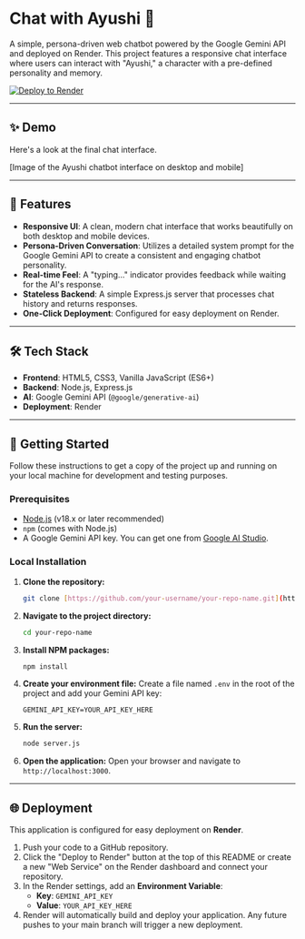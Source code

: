 # Chat with Ayushi 💖

A simple, persona-driven web chatbot powered by the Google Gemini API and deployed on Render. This project features a responsive chat interface where users can interact with "Ayushi," a character with a pre-defined personality and memory.

[![Deploy to Render](https://render.com/images/deploy-to-render-button.svg)](https://render.com/deploy)

---

## ✨ Demo

Here's a look at the final chat interface.

[Image of the Ayushi chatbot interface on desktop and mobile]

---

## 🚀 Features

- **Responsive UI**: A clean, modern chat interface that works beautifully on both desktop and mobile devices.
- **Persona-Driven Conversation**: Utilizes a detailed system prompt for the Google Gemini API to create a consistent and engaging chatbot personality.
- **Real-time Feel**: A "typing..." indicator provides feedback while waiting for the AI's response.
- **Stateless Backend**: A simple Express.js server that processes chat history and returns responses.
- **One-Click Deployment**: Configured for easy deployment on Render.

---

## 🛠️ Tech Stack

- **Frontend**: HTML5, CSS3, Vanilla JavaScript (ES6+)
- **Backend**: Node.js, Express.js
- **AI**: Google Gemini API (`@google/generative-ai`)
- **Deployment**: Render

---

## 🔧 Getting Started

Follow these instructions to get a copy of the project up and running on your local machine for development and testing purposes.

### **Prerequisites**

- [Node.js](https://nodejs.org/) (v18.x or later recommended)
- `npm` (comes with Node.js)
- A Google Gemini API key. You can get one from [Google AI Studio](https://aistudio.google.com/app/apikey).

### **Local Installation**

1.  **Clone the repository:**
    ```sh
    git clone [https://github.com/your-username/your-repo-name.git](https://github.com/your-username/your-repo-name.git)
    ```

2.  **Navigate to the project directory:**
    ```sh
    cd your-repo-name
    ```

3.  **Install NPM packages:**
    ```sh
    npm install
    ```

4.  **Create your environment file:**
    Create a file named `.env` in the root of the project and add your Gemini API key:
    ```
    GEMINI_API_KEY=YOUR_API_KEY_HERE
    ```

5.  **Run the server:**
    ```sh
    node server.js
    ```

6.  **Open the application:**
    Open your browser and navigate to `http://localhost:3000`.

---

## 🌐 Deployment

This application is configured for easy deployment on **Render**.

1.  Push your code to a GitHub repository.
2.  Click the "Deploy to Render" button at the top of this README or create a new "Web Service" on the Render dashboard and connect your repository.
3.  In the Render settings, add an **Environment Variable**:
    - **Key**: `GEMINI_API_KEY`
    - **Value**: `YOUR_API_KEY_HERE`
4.  Render will automatically build and deploy your application. Any future pushes to your main branch will trigger a new deployment.

